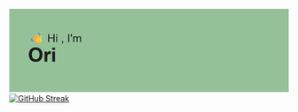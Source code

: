 [![MasterHead](header.png)](https://github.com/OriolFiblaSancho)
[![GitHub Streak](https://github-readme-streak-stats.herokuapp.com/?user=DenverCoder1)](https://git.io/streak-stats)
